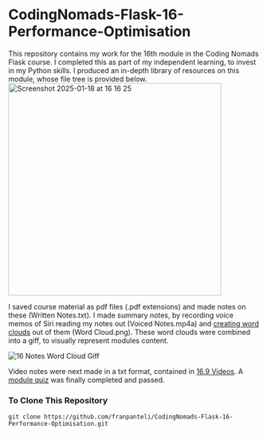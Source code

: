 # CodingNomads-Flask-16-Performance-Optimisation
This repository contains my work for the 16th module in the Coding Nomads Flask course. I completed this as part of my independent learning, to invest in my Python skills. I produced an in-depth library of resources on this module, whose file tree is provided below. 
<img width="427" alt="Screenshot 2025-01-18 at 16 16 25" src="https://github.com/user-attachments/assets/c929ae7a-99ab-4c93-afc3-f00c1f837925" />

I saved course material as pdf files (.pdf extensions) and made notes on these (Written Notes.txt). I made summary notes, by recording voice memos of Siri reading my notes out (Voiced Notes.mp4a) and [creating word clouds]((https://wordart.com/create)) out of them (Word Cloud.png). These word clouds were combined into a giff, to visually represent modules content.

![16 Notes Word Cloud Giff](https://github.com/user-attachments/assets/4095ac1d-3930-4eb1-8034-a9727301e1e4)

Video notes were next made in a txt format, contained in [16.9 Videos](https://github.com/franpanteli/CodingNomads-Flask-16-Performance-Optimisation/tree/main/16.9%20Videos). A [module quiz](https://github.com/franpanteli/CodingNomads-Flask-16-Performance-Optimisation/blob/main/16.10%20Quizzes/16.10%20Quiz%20Representing%20Content.pdf) was finally completed and passed. 

### To Clone This Repository
```
git clone https://github.com/franpanteli/CodingNomads-Flask-16-Performance-Optimisation.git
```
